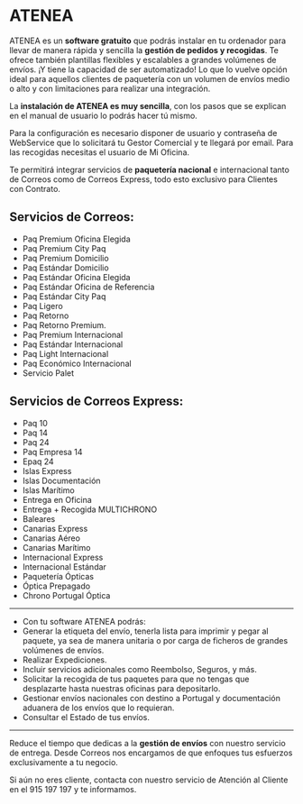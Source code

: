 # ATENEA

ATENEA es un **software gratuito** que podrás instalar en tu ordenador para llevar de manera rápida y sencilla la **gestión de pedidos y recogidas**. Te ofrece también plantillas flexibles y escalables a grandes volúmenes de envíos. ¡Y tiene la capacidad de ser automatizado! Lo que lo vuelve opción ideal para aquellos clientes de paquetería con un volumen de envíos medio o alto y con limitaciones para realizar una integración. 

La **instalación de ATENEA es muy sencilla**, con los pasos que se explican en el manual de usuario lo podrás hacer tú mismo.

Para la configuración es necesario disponer de usuario y contraseña de WebService que lo solicitará tu Gestor Comercial y te llegará por email. Para las recogidas necesitas el usuario de Mi Oficina. 

Te permitirá integrar servicios de **paquetería nacional** e internacional tanto de Correos como de Correos Express, todo esto exclusivo para Clientes con Contrato.

## Servicios de Correos:

- Paq Premium Oficina Elegida
- Paq Premium City Paq
- Paq Premium Domicilio
- Paq Estándar Domicilio
- Paq Estándar Oficina Elegida
- Paq Estándar Oficina de Referencia
- Paq Estándar City Paq
- Paq Ligero
- Paq Retorno
- Paq Retorno Premium.
- Paq Premium Internacional
- Paq Estándar Internacional
- Paq Light Internacional
- Paq Económico Internacional
- Servicio Palet

## Servicios de Correos Express:
- Paq 10
- Paq 14
- Paq 24
- Paq Empresa 14
- Epaq 24
- Islas Express
- Islas Documentación
- Islas Marítimo
- Entrega en Oficina
- Entrega + Recogida MULTICHRONO
- Baleares
- Canarias Express
- Canarias Aéreo
- Canarias Marítimo
- Internacional Express
- Internacional Estándar
- Paquetería Ópticas
- Óptica Prepagado
- Chrono Portugal Óptica
***
- Con tu software ATENEA podrás:
- Generar la etiqueta del envío, tenerla lista para imprimir y pegar al paquete, ya sea de manera unitaria o por carga de ficheros de grandes volúmenes de envíos.
- Realizar Expediciones.
- Incluir servicios adicionales como Reembolso, Seguros, y más.
- Solicitar la recogida de tus paquetes para que no tengas que desplazarte hasta nuestras oficinas para depositarlo.
- Gestionar envíos nacionales con destino a Portugal y documentación aduanera de los envíos que lo requieran.
- Consultar el Estado de tus envíos.
***
Reduce el tiempo que dedicas a la **gestión de envíos** con nuestro servicio de entrega. Desde Correos nos encargamos de que enfoques tus esfuerzos exclusivamente a tu negocio.

Si aún no eres cliente, contacta con nuestro servicio de Atención al Cliente en el 915 197 197 y te informamos.
